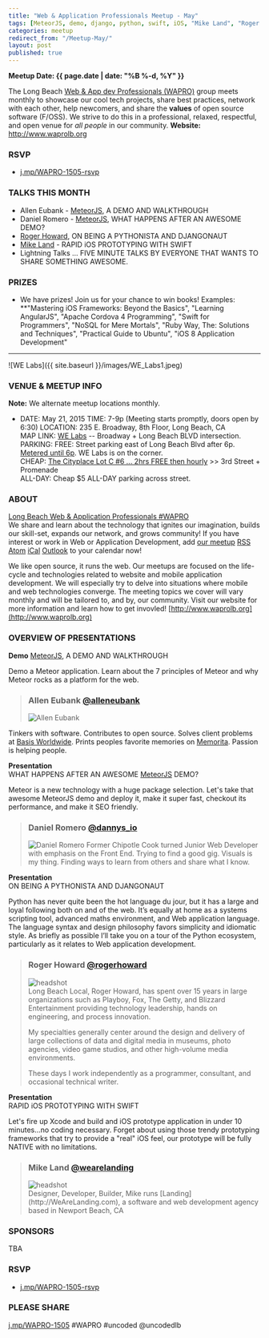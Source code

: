 ```yaml
---
title: "Web & Application Professionals Meetup - May"
tags: [MeteorJS, demo, django, python, swift, iOS, "Mike Land", "Roger Howard", "Daniel Romero", "Allen Eubank"]
categories: meetup
redirect_from: "/Meetup-May/"
layout: post
published: true
---
```



**Meetup Date: {{ page.date | date: "%B %-d, %Y" }}**  

The Long Beach [Web & App dev Professionals (WAPRO)](http://www.waprolb.org) group meets monthly to showcase our cool tech projects, share best practices, network with each other, help newcomers, and share the **values** of open source software (F/OSS).  We strive to do this in a professional, relaxed, respectful, and open venue for _all people_ in our community.  **Website:** http://www.waprolb.org

### RSVP

- [j.mp/WAPRO-1505-rsvp](http://j.mp/WAPRO-1505-rsvp)

### TALKS THIS MONTH  
- Allen Eubank - [MeteorJS](https://twitter.com/alleneubank), A DEMO AND WALKTHROUGH
- Daniel Romero - [MeteorJS](hhttps://twitter.com/Dannys_IO), WHAT HAPPENS AFTER AN AWESOME DEMO?
- [Roger Howard](https://twitter.com/rogerhoward), ON BEING A PYTHONISTA AND DJANGONAUT
- [Mike Land](https://twitter.com/wearelanding) - RAPID iOS PROTOTYPING WITH SWIFT
- Lightning Talks ... FIVE MINUTE TALKS BY EVERYONE THAT WANTS TO SHARE SOMETHING AWESOME.  

### PRIZES

- We have prizes!  Join us for your chance to win books!  Examples: **"Mastering iOS Frameworks: Beyond the Basics", "Learning AngularJS", "Apache Cordova 4 Programming", "Swift for Programmers", "NoSQL for Mere Mortals", "Ruby Way, The: Solutions and Techniques", "Practical Guide to Ubuntu", "iOS 8 Application Development"



--------

![WE Labs]({{ site.baseurl }}/images/WE_Labs1.jpeg)


### VENUE & MEETUP INFO  
**Note:** We alternate meetup locations monthly.  
- DATE:  May 21, 2015
TIME: 7-9p  (Meeting starts promptly, doors open by 6:30)
LOCATION:  235 E. Broadway, 8th Floor, Long Beach, CA  
MAP LINK: [WE Labs](http://www.welabs.us/contact) -- Broadway + Long Beach BLVD intersection.  
PARKING:
FREE: Street parking east of Long Beach Blvd after 6p.  [Metered until 6p](http://www.downtownlongbeach.org/parking).  WE Labs is on the corner.  
CHEAP: [The Cityplace Lot C #6 ... 2hrs FREE then hourly](https://www.google.com/maps/d/viewer?mid=z-je1exzTCd4.koH8EDyrfmPg&msa=0&ie=UTF8&t=m&ll=33.76923,-118.189459&spn=0.01427,0.038581&z=15&source=embed) >> 3rd Street + Promenade  
ALL-DAY: Cheap $5 ALL-DAY parking across street.  




### ABOUT  
[Long Beach Web & Application Professionals #WAPRO](http://www.waprolb.org)  
We share and learn about the technology that ignites our imagination, builds our skill-set, expands our network, and grows community!  If you have interest or work in Web or Application Development, add [our meetup](http://www.meetup.com/uncoded/events/) [RSS](http://www.meetup.com/uncoded/events/rss/) [Atom](http://www.meetup.com/uncoded/events/atom/) [iCal](webcal://www.meetup.com/uncoded/events/ical/) [Outlook](http://www.meetup.com/uncoded/events/ical/) to your calendar now!

We like open source, it runs the web.  Our meetups are focused on the life-cycle and technologies related to website and mobile application development.  We will especially try to delve into situations where mobile and web technologies converge.  The meeting topics we cover will vary monthly and will be tailored to, and by, our community.  Visit our website for more information and learn how to get invovled!  [http://www.waprolb.org](http://www.waprolb.org)

### OVERVIEW OF PRESENTATIONS

**Demo**
[MeteorJS](http://meteor.com), A DEMO AND WALKTHROUGH  

Demo a Meteor application. Learn about the 7 principles of Meteor and why Meteor rocks as a platform for the web.

> ### Allen Eubank [@alleneubank](http://twitter.com/alleneubank)  
> <img src="{{ site.baseurl }}/images/people/allen-eubank.jpg" alt="Allen Eubank" class="headshot">
Tinkers with software. Contributes to open source. Solves client problems at [Basis Worldwide](http://basisworldwide.com). Prints peoples favorite memories on [Memorita](http://memorita.com). Passion is helping people.  

**Presentation**  
WHAT HAPPENS AFTER AN AWESOME [MeteorJS](http://meteor.com) DEMO?  

Meteor is a new technology with a huge package selection. Let's take that awesome MeteorJS demo and deploy it, make it super fast, checkout its performance, and make it SEO friendly.

> ### Daniel Romero [@dannys_io](TWITTER)  
> <img src="{{ site.baseurl }}/images/people/Danny-Romero.jpg" alt="Daniel Romero" class="headshot">
> Former Chipotle Cook turned Junior Web Developer with emphasis on the Front End. Trying to find a good gig. Visuals is my thing. Finding ways to learn from others and share what I know.  

**Presentation**  
ON BEING A PYTHONISTA AND DJANGONAUT  

Python has never quite been the hot language du jour, but it has a large and loyal following both on and of the web. It’s equally at home as a systems scripting tool, advanced maths environment, and Web application language. The language syntax and design philosophy favors simplicity and idiomatic style. As briefly as possible I’ll take you on a tour of the Python ecosystem, particularly as it relates to Web application development.

> ### Roger Howard [@rogerhoward](http://twitter.com/rogerhoward)
> <div class="headshot"><img src="{{ site.baseurl }}/images/people/roger-howard.jpg" alt="headshot"></div>
> Long Beach Local, Roger Howard, has spent over 15 years in large organizations such as Playboy, Fox, The Getty, and Blizzard Entertainment providing technology leadership, hands on engineering, and process innovation.
>
> My specialties generally center around the design and delivery of large collections of data and digital media in museums, photo agencies, video game studios, and other high-volume media environments.
>
> These days I work independently as a programmer, consultant, and occasional technical writer.

**Presentation**  
RAPID iOS PROTOTYPING WITH SWIFT

Let's fire up Xcode and build and iOS prototype application in under 10 minutes...no coding necessary. Forget about using those trendy prototyping frameworks that try to provide a "real" iOS feel, our prototype will be fully NATIVE with no limitations.

> ### Mike Land [@wearelanding](https://twitter.com/wearelanding)
> <div class="headshot"><img src="{{ site.baseurl }}/images/people/cat.jpg" alt="headshot"></div>
> Designer, Developer, Builder, Mike runs [Landing](http://WeAreLanding.com), a software and web development agency based in Newport Beach, CA


### SPONSORS  

TBA

### RSVP  

- [j.mp/WAPRO-1505-rsvp](http://j.mp/WAPRO-1505-rsvp)

### PLEASE SHARE  

[j.mp/WAPRO-1505](http://j.mp/WAPRO-1505)  #WAPRO #uncoded @uncodedlb
